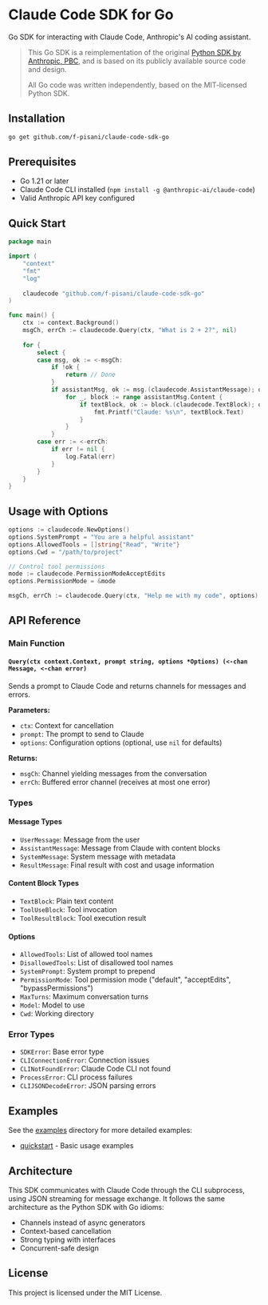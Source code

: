 # Claude Code SDK for Go

Go SDK for interacting with Claude Code, Anthropic's AI coding assistant.

> This Go SDK is a reimplementation of the original [Python SDK by Anthropic, PBC](https://github.com/anthropics/claude-code-sdk-python), and is based on its publicly available source code and design.
>
> All Go code was written independently, based on the MIT-licensed Python SDK.

## Installation

```bash
go get github.com/f-pisani/claude-code-sdk-go
```

## Prerequisites

- Go 1.21 or later
- Claude Code CLI installed (`npm install -g @anthropic-ai/claude-code`)
- Valid Anthropic API key configured

## Quick Start

```go
package main

import (
    "context"
    "fmt"
    "log"
    
    claudecode "github.com/f-pisani/claude-code-sdk-go"
)

func main() {
    ctx := context.Background()
    msgCh, errCh := claudecode.Query(ctx, "What is 2 + 2?", nil)
    
    for {
        select {
        case msg, ok := <-msgCh:
            if !ok {
                return // Done
            }
            if assistantMsg, ok := msg.(claudecode.AssistantMessage); ok {
                for _, block := range assistantMsg.Content {
                    if textBlock, ok := block.(claudecode.TextBlock); ok {
                        fmt.Printf("Claude: %s\n", textBlock.Text)
                    }
                }
            }
        case err := <-errCh:
            if err != nil {
                log.Fatal(err)
            }
        }
    }
}
```

## Usage with Options

```go
options := claudecode.NewOptions()
options.SystemPrompt = "You are a helpful assistant"
options.AllowedTools = []string{"Read", "Write"}
options.Cwd = "/path/to/project"

// Control tool permissions
mode := claudecode.PermissionModeAcceptEdits
options.PermissionMode = &mode

msgCh, errCh := claudecode.Query(ctx, "Help me with my code", options)
```

## API Reference

### Main Function

#### `Query(ctx context.Context, prompt string, options *Options) (<-chan Message, <-chan error)`

Sends a prompt to Claude Code and returns channels for messages and errors.

**Parameters:**
- `ctx`: Context for cancellation
- `prompt`: The prompt to send to Claude
- `options`: Configuration options (optional, use `nil` for defaults)

**Returns:**
- `msgCh`: Channel yielding messages from the conversation
- `errCh`: Buffered error channel (receives at most one error)

### Types

#### Message Types
- `UserMessage`: Message from the user
- `AssistantMessage`: Message from Claude with content blocks
- `SystemMessage`: System message with metadata
- `ResultMessage`: Final result with cost and usage information

#### Content Block Types
- `TextBlock`: Plain text content
- `ToolUseBlock`: Tool invocation
- `ToolResultBlock`: Tool execution result

#### Options
- `AllowedTools`: List of allowed tool names
- `DisallowedTools`: List of disallowed tool names
- `SystemPrompt`: System prompt to prepend
- `PermissionMode`: Tool permission mode ("default", "acceptEdits", "bypassPermissions")
- `MaxTurns`: Maximum conversation turns
- `Model`: Model to use
- `Cwd`: Working directory

### Error Types
- `SDKError`: Base error type
- `CLIConnectionError`: Connection issues
- `CLINotFoundError`: Claude Code CLI not found
- `ProcessError`: CLI process failures
- `CLIJSONDecodeError`: JSON parsing errors

## Examples

See the [examples](examples/) directory for more detailed examples:
- [quickstart](examples/quickstart/main.go) - Basic usage examples

## Architecture

This SDK communicates with Claude Code through the CLI subprocess, using JSON streaming for message exchange. It follows the same architecture as the Python SDK with Go idioms:

- Channels instead of async generators
- Context-based cancellation
- Strong typing with interfaces
- Concurrent-safe design

## License

This project is licensed under the MIT License.